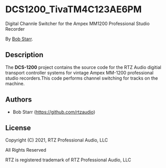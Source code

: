 # DCS1200_TivaTM4C123AE6PM
Digital Channle Switcher for the Ampex MM1200 Professional Studio Recorder

By [Bob Starr](http://www.rtzaudio.com).

## Description
The **DCS-1200** project contains the source code for the RTZ Audio
digitial transport controller systems for vintage Ampex MM-1200 professional studio
recorders.This code performs channel switching for tracks on the machine.

## Authors

* Bob Starr (https://github.com/rtzaudio)


## License

Copyright (C) 2021, RTZ Professional Audio, LLC

All Rights Reserved

RTZ is registered trademark of RTZ Professional Audio, LLC

 